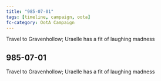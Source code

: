 ```yaml
---
title: "985-07-01"
tags: [timeline, campaign, oota]
fc-category: OotA Campaign
---
```

<span class='ob-timelines'
	data-date='985-07-01-00'
	data-title='Campaign: NAGA Adventures'
	data-class='orange'> Travel to Gravenhollow; Uraelle has a fit of laughing madness </span>
## 985-07-01
Travel to Gravenhollow; Uraelle has a fit of laughing madness
